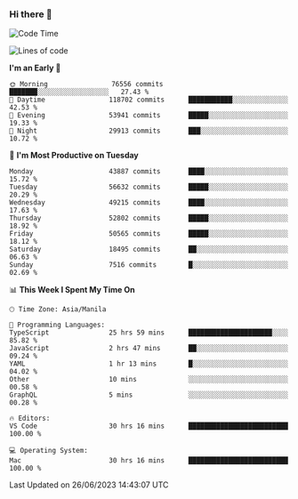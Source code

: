 ### Hi there 👋

<!--START_SECTION:waka-->
![Code Time](http://img.shields.io/badge/Code%20Time-4%2C113%20hrs%2053%20mins-blue)

![Lines of code](https://img.shields.io/badge/From%20Hello%20World%20I%27ve%20Written-107.8%20million%20lines%20of%20code-blue)

**I'm an Early 🐤** 

```text
🌞 Morning                76556 commits       ███████░░░░░░░░░░░░░░░░░░   27.43 % 
🌆 Daytime                118702 commits      ███████████░░░░░░░░░░░░░░   42.53 % 
🌃 Evening                53941 commits       █████░░░░░░░░░░░░░░░░░░░░   19.33 % 
🌙 Night                  29913 commits       ███░░░░░░░░░░░░░░░░░░░░░░   10.72 % 
```
📅 **I'm Most Productive on Tuesday** 

```text
Monday                   43887 commits       ████░░░░░░░░░░░░░░░░░░░░░   15.72 % 
Tuesday                  56632 commits       █████░░░░░░░░░░░░░░░░░░░░   20.29 % 
Wednesday                49215 commits       ████░░░░░░░░░░░░░░░░░░░░░   17.63 % 
Thursday                 52802 commits       █████░░░░░░░░░░░░░░░░░░░░   18.92 % 
Friday                   50565 commits       █████░░░░░░░░░░░░░░░░░░░░   18.12 % 
Saturday                 18495 commits       ██░░░░░░░░░░░░░░░░░░░░░░░   06.63 % 
Sunday                   7516 commits        █░░░░░░░░░░░░░░░░░░░░░░░░   02.69 % 
```


📊 **This Week I Spent My Time On** 

```text
🕑︎ Time Zone: Asia/Manila

💬 Programming Languages: 
TypeScript               25 hrs 59 mins      █████████████████████░░░░   85.82 % 
JavaScript               2 hrs 47 mins       ██░░░░░░░░░░░░░░░░░░░░░░░   09.24 % 
YAML                     1 hr 13 mins        █░░░░░░░░░░░░░░░░░░░░░░░░   04.02 % 
Other                    10 mins             ░░░░░░░░░░░░░░░░░░░░░░░░░   00.58 % 
GraphQL                  5 mins              ░░░░░░░░░░░░░░░░░░░░░░░░░   00.28 % 

🔥 Editors: 
VS Code                  30 hrs 16 mins      █████████████████████████   100.00 % 

💻 Operating System: 
Mac                      30 hrs 16 mins      █████████████████████████   100.00 % 
```


 Last Updated on 26/06/2023 14:43:07 UTC
<!--END_SECTION:waka-->


<!--
**rad182/rad182** is a ✨ _special_ ✨ repository because its `README.md` (this file) appears on your GitHub profile.

Here are some ideas to get you started:

- 🔭 I’m currently working on ...
- 🌱 I’m currently learning ...
- 👯 I’m looking to collaborate on ...
- 🤔 I’m looking for help with ...
- 💬 Ask me about ...
- 📫 How to reach me: ...
- 😄 Pronouns: ...
- ⚡ Fun fact: ...
-->
